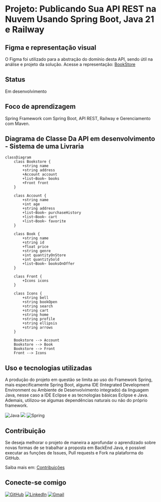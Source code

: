 # Projeto: Publicando Sua API REST na Nuvem Usando Spring Boot, Java 21 e Railway
## Figma e representação visual
O Figma foi utilizado para a abstração do domínio desta API, sendo útil na análise e projeto da solução.
Acesse a representação: [BookStore](https://www.figma.com/design/RBnvNT1wRCB1HQ6ri10mKA/Library?node-id=0-1&t=DDJ9a7llpA7zOfOs-1)
## Status
Em desenvolvimento
## Foco de aprendizagem
Spring Framework com Spring Boot, API REST, Railway e Gerenciamento com Maven.
## Diagrama de Classe Da API em desenvolvimento - Sistema de uma Livraria
```mermaid
classDiagram
    class Bookstore {
        +string name
        +string address
        +Account account
        +list~Book~ books
        +Front front
    }
    
    class Account {
        +string name
        +int age
        +string address
        +list~Book~ purchaseHistory
        +list~Book~ cart
        +list~Book~ favorite
    }
    
    class Book {
        +string name
        +string id
        +float price
        +string genre
        +int quantityOnStore
        +int quantitySold
        +list~Book~ booksOnOffer
    }
    
    class Front {
        +Icons icons
    }
    
    class Icons {
        +string bell
        +string bookOpen
        +string search
        +string cart
        +string home
        +string profile
        +string ellipsis
        +string arrows
    }
    
    Bookstore --> Account
    Bookstore --> Book
    Bookstore --> Front
    Front --> Icons
```
## Uso e tecnologias utilizadas
A produção do projeto em questão se limita ao uso do Framework Spring, mais especificamente Spring Boot, alguma IDE (Integrated Development Environment ou Ambiente de Desenvolvimento integrado) da linguagem Java, nesse caso a IDE Eclipse e as tecnologias básicas Eclipse e Java. Ademais, utilizou-se algumas dependências naturais ou não do próprio framework.

![Java](https://img.shields.io/badge/java-%23ED8B00.svg?style=for-the-badge&logo=openjdk&logoColor=white) <img src="https://img.shields.io/badge/Eclipse-2C2255?style=for-the-badge&logo=eclipse&logoColor=white" /> ![Spring](https://img.shields.io/badge/spring-%236DB33F.svg?style=for-the-badge&logo=spring&logoColor=white)

## Contribuição
Se deseja melhorar o projeto de maneira a aprofundar o aprendizado sobre novas formas de se trabalhar a proposta em BackEnd Java, é possível executar as funções de Issues, Pull requests e Fork na plataforma do GitHub.

Saiba mais em: [Contribuições](https://docs.github.com/pt/get-started/exploring-projects-on-github/contributing-to-a-project)

## Conecte-se comigo
[![GitHub](https://img.shields.io/badge/GitHub-DC105D?style=for-the-badge&logo=github&logoColor=white)](https://github.com/Mescxll)
[![LinkedIn](https://img.shields.io/badge/LinkedIn-DC105D?style=for-the-badge&logo=linkedin&logoColor=white)](https://www.linkedin.com/in/maria-campos-0a670b2a4/)
[![Gmail](https://img.shields.io/badge/Gmail-DC105D?style=for-the-badge&logo=gmail&logoColor=white)](mailto:mariaeduardasantoscampos09@gmail.com)
